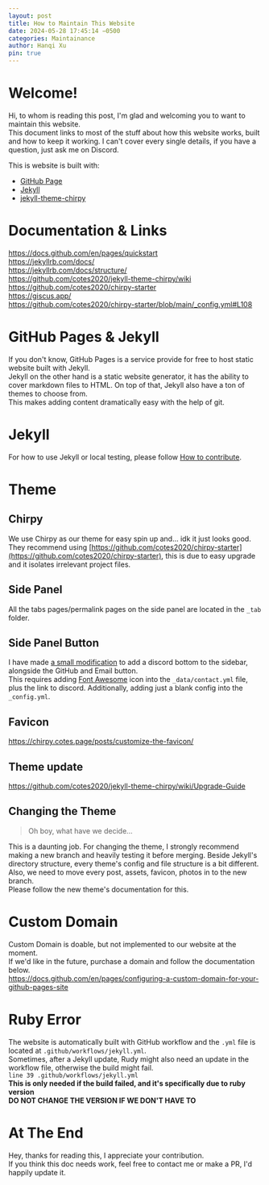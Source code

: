 ```yaml
---
layout: post
title: How to Maintain This Website
date: 2024-05-28 17:45:14 −0500
categories: Maintainance
author: Hanqi Xu
pin: true
---
```

# Welcome!
Hi, to whom is reading this post, I'm glad and welcoming you to want to maintain this website.  
This document links to most of the stuff about how this website works, built and how to keep it working. I can't cover every single details, if you have a question, just ask me on Discord.

This is website is built with:
- [GitHub Page](https://pages.github.com/)
- [Jekyll](https://jekyllrb.com/)
- [jekyll-theme-chirpy](https://github.com/cotes2020/jekyll-theme-chirpy)

# Documentation & Links
https://docs.github.com/en/pages/quickstart  
https://jekyllrb.com/docs/  
https://jekyllrb.com/docs/structure/  
https://github.com/cotes2020/jekyll-theme-chirpy/wiki  
https://github.com/cotes2020/chirpy-starter  
https://giscus.app/  
https://github.com/cotes2020/chirpy-starter/blob/main/_config.yml#L108  

# GitHub Pages & Jekyll
If you don't know, GitHub Pages is a service provide for free to host static website built with Jekyll.  
Jekyll on the other hand is a static website generator, it has the ability to cover markdown files to HTML. On top of that, Jekyll also have a ton of themes to choose from.  
This makes adding content dramatically easy with the help of git.

# Jekyll
For how to use Jekyll or local testing, please follow [How to contribute]().

# Theme
## Chirpy
We use Chirpy as our theme for easy spin up and... idk it just looks good.  
They recommend using [https://github.com/cotes2020/chirpy-starter](https://github.com/cotes2020/chirpy-starter), this is due to easy upgrade and it isolates irrelevant project files.

## Side Panel
All the tabs pages/permalink pages on the side panel are located in the `_tab` folder.

## Side Panel Button
I have made [a small modification](https://github.com/itslc2023/itslc2023.github.io/commit/b5813dc29e2efd3032ff0e69c0b5fb4f2330ad3f) to add a discord bottom to the sidebar, alongside the GitHub and Email button.  
This requires adding [Font Awesome](https://fontawesome.com/icons/discord?f=brands&s=solid) icon into the `_data/contact.yml` file, plus the link to discord. Additionally, adding just a blank config into the `_config.yml`.

## Favicon
https://chirpy.cotes.page/posts/customize-the-favicon/

## Theme update
https://github.com/cotes2020/jekyll-theme-chirpy/wiki/Upgrade-Guide

## Changing the Theme
> Oh boy, what have we decide...

This is a daunting job. For changing the theme, I strongly recommend making a new branch and heavily testing it before merging. Beside Jekyll's directory structure, every theme's config and file structure is a bit different. Also, we need to move every post, assets, favicon, photos in to the new branch.  
Please follow the new theme's documentation for this.

# Custom Domain
Custom Domain is doable, but not implemented to our website at the moment.  
If we'd like in the future, purchase a domain and follow the documentation below.  
https://docs.github.com/en/pages/configuring-a-custom-domain-for-your-github-pages-site

# Ruby Error
The website is automatically built with GitHub workflow and the `.yml` file is located at `.github/workflows/jekyll.yml`.  
Sometimes, after a Jekyll update, Rudy might also need an update in the workflow file, otherwise the build might fail.  
`line 39 .github/workflows/jekyll.yml`  
**This is only needed if the build failed, and it's specifically due to ruby version**  
**DO NOT CHANGE THE VERSION IF WE DON'T HAVE TO**

# At The End
Hey, thanks for reading this, I appreciate your contribution.  
If you think this doc needs work, feel free to contact me or make a PR, I'd happily update it.